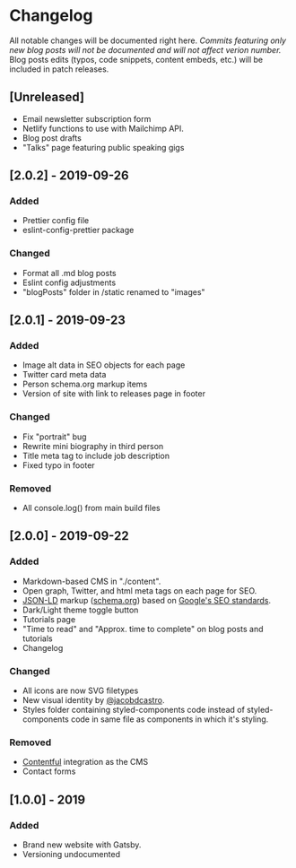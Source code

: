 # Changelog

All notable changes will be documented right here.
_Commits featuring only new blog posts will not be documented and will not affect verion number._
Blog posts edits (typos, code snippets, content embeds, etc.) will be included in patch releases.

## [Unreleased]

- Email newsletter subscription form
- Netlify functions to use with Mailchimp API.
- Blog post drafts
- "Talks" page featuring public speaking gigs

## [2.0.2] - 2019-09-26

### Added

- Prettier config file
- eslint-config-prettier package

### Changed

- Format all .md blog posts
- Eslint config adjustments
- "blogPosts" folder in /static renamed to "images"

## [2.0.1] - 2019-09-23

### Added

- Image alt data in SEO objects for each page
- Twitter card meta data
- Person schema.org markup items
- Version of site with link to releases page in footer

### Changed

- Fix "portrait" bug
- Rewrite mini biography in third person
- Title meta tag to include job description
- Fixed typo in footer

### Removed

- All console.log() from main build files

## [2.0.0] - 2019-09-22

### Added

- Markdown-based CMS in "./content".
- Open graph, Twitter, and html meta tags on each page for SEO.
- [JSON-LD](https://json-ld.org) markup ([schema.org](https://schema.org)) based on [Google's SEO standards](https://developers.google.com/search/docs/guides/intro-structured-data).
- Dark/Light theme toggle button
- Tutorials page
- "Time to read" and "Approx. time to complete" on blog posts and tutorials
- Changelog

### Changed

- All icons are now SVG filetypes
- New visual identity by [@jacobdcastro](https://github.com/jacobdcastro).
- Styles folder containing styled-components code instead of styled-components code in same file as components in which it's styling.

### Removed

- [Contentful](https://contentful.com/) integration as the CMS
- Contact forms

## [1.0.0] - 2019

### Added

- Brand new website with Gatsby.
- Versioning undocumented
